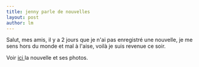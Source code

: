 ```yaml
---
title: jenny parle de nouvelles 
layout: post
author: lm
---
```

<p>Salut, mes amis, il y a 2 jours que je n&#39;ai pas enregistré une nouvelle, je me sens hors du monde et mal à l&#39;aise, voilà je suis revenue ce soir.</p>
<p>Voir <a href="http://www.lemonde.fr/web/article/0,1-0@2-3228,36-857115@51-856676,0.html" target="_blank">ici </a>la nouvelle et ses photos. </p>
<p>&nbsp;</p>
